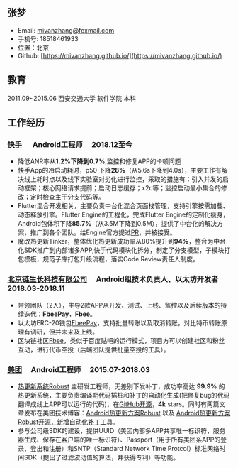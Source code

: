 ## 张梦
* Email: mivanzhang@foxmail.com
* 手机号:  18518461933
* 位置：北京
* Github: [https://mivanzhang.github.io/](https://mivanzhang.github.io/)

## 教育
2011.09~2015.06   西安交通大学    软件学院 本科


## 工作经历

### [快手](https://www.kuaishou.com/)  　 Android⼯程师 　2018.12⾄今
* 降低ANR率从**1.2%**下降到**0.7%**,监控和修复APP的卡顿问题
* 快手App的冷启动耗时，p50 下降**28%**（从5.6s下降到4.0s），主要工作有解决线上耗时点以及线下实验室对劣化进行监控，采取的措施有：引入并发的启动框架；核心网络请求提前；启动日志缓存；x2c等；监控启动最小集合的修改；定时检查主干分支代码等。
* Flutter混合开发相关，主要负责中台化混合⻚⾯栈管理，⽀持引擎按需加载、动态释放引擎。Flutter Engine的工程化，完成Flutter Engine的定制化瘦身，Android包体积下降**85.7%**（从3.5M下降到0.5M），提供了中台化的解决方案，推广到各个团队。给Engine官方提过[PR](https://github.com/dart-lang/sdk/pull/43312)，并被接受。
* 魔改热更新Tinker，整体优化热更新成功率从80%提升到**94%**，整合为中台化SDK推⼴到内部诸多APP,快⼿代码模块化拆分，制定了分⽀模型，⼦模块打包模板，规范⼦库打包升级流程，落实Code Review责任⼈制度。

### [北京链生长科技有限公司](https://www.fbee.one/) 　Android组技术负责人、以太坊开发者　 2018.03-2018.11
* 带领团队（2人），主导2款APP从开发、测试、上线、监控以及后续版本的持续迭代：**FbeePay**，**Fbee**。
* 以太坊ERC-20钱包[FbeePay](https://www.fbee.one/fbeepay)，支持批量转账以及取消转账，对比特币转账原理有调研，但并未来及上线。
* 区块链社区[Fbee](https://www.fbee.one/)，类似于百度贴吧的运行模式，项目方可以创建社区和粉丝互动，进行代币空投（后端团队提供批量空投的工具）。

### [美团](https://www.meituan.com/) 　Android工程师 　2015.07-2018.03
* [热更新系统Robust](https://github.com/Meituan-Dianping/Robust) 主研发工程师，无差别下发补丁，成功率高达 **99.9%** 的热更新系统，主要负责编译期代码插桩和补丁的自动化生成(把修复bug的代码翻译成线上APP可以运行的代码)，在[GitHub开源](https://github.com/Meituan-Dianping/Robust)，**4k** stars。同时有两篇文章发布在美团技术博客：[Android热更新方案Robust](https://tech.meituan.com/android_robust.html) 以及 [Android热更新方案Robust开源，新增自动化补丁工具](https://tech.meituan.com/android_autopatch.html)。
* 参与公司级SDK的建设，提供UUID（美团内部多APP共享唯一标识符，服务器生成、保存在客户端的唯一标识符）、Passport（用于所有美团系APP的登录、登出和注册）和SNTP（Standard Network Time Protcol）标准网络时间SDK（提出了过滤波动值的算法，并获得专利）等功能。
